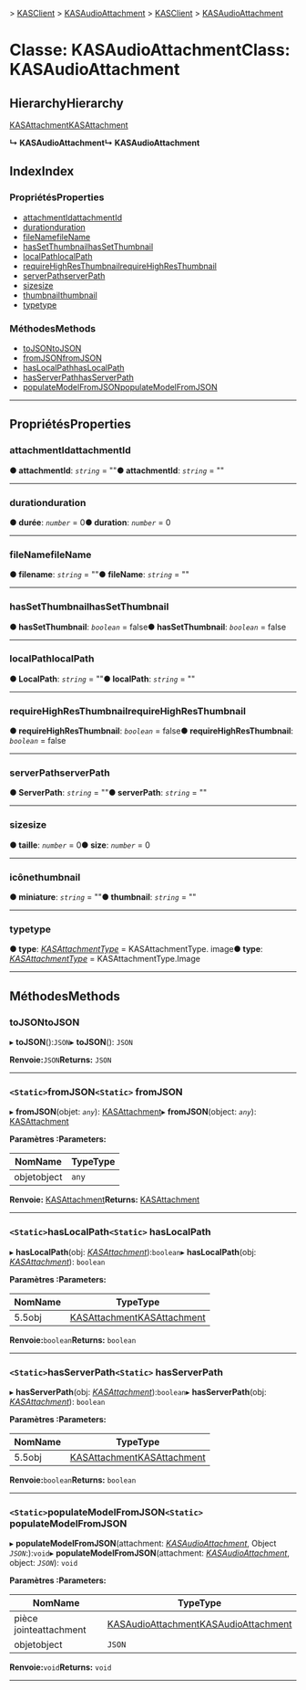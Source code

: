 <span data-ttu-id="155d0-101">[](../README.md) > [KASClient](../modules/kasclient.md) > [KASAudioAttachment](../classes/kasclient.kasaudioattachment.md)</span><span class="sxs-lookup"><span data-stu-id="155d0-101">[](../README.md) > [KASClient](../modules/kasclient.md) > [KASAudioAttachment](../classes/kasclient.kasaudioattachment.md)</span></span>

# <a name="class-kasaudioattachment"></a><span data-ttu-id="155d0-102">Classe: KASAudioAttachment</span><span class="sxs-lookup"><span data-stu-id="155d0-102">Class: KASAudioAttachment</span></span>

## <a name="hierarchy"></a><span data-ttu-id="155d0-103">Hierarchy</span><span class="sxs-lookup"><span data-stu-id="155d0-103">Hierarchy</span></span>

 [<span data-ttu-id="155d0-104">KASAttachment</span><span class="sxs-lookup"><span data-stu-id="155d0-104">KASAttachment</span></span>](kasclient.kasattachment.md)

<span data-ttu-id="155d0-105">**↳ KASAudioAttachment**</span><span class="sxs-lookup"><span data-stu-id="155d0-105">**↳ KASAudioAttachment**</span></span>

## <a name="index"></a><span data-ttu-id="155d0-106">Index</span><span class="sxs-lookup"><span data-stu-id="155d0-106">Index</span></span>

### <a name="properties"></a><span data-ttu-id="155d0-107">Propriétés</span><span class="sxs-lookup"><span data-stu-id="155d0-107">Properties</span></span>

* [<span data-ttu-id="155d0-108">attachmentId</span><span class="sxs-lookup"><span data-stu-id="155d0-108">attachmentId</span></span>](kasclient.kasaudioattachment.md#attachmentid)
* [<span data-ttu-id="155d0-109">duration</span><span class="sxs-lookup"><span data-stu-id="155d0-109">duration</span></span>](kasclient.kasaudioattachment.md#duration)
* [<span data-ttu-id="155d0-110">fileName</span><span class="sxs-lookup"><span data-stu-id="155d0-110">fileName</span></span>](kasclient.kasaudioattachment.md#filename)
* [<span data-ttu-id="155d0-111">hasSetThumbnail</span><span class="sxs-lookup"><span data-stu-id="155d0-111">hasSetThumbnail</span></span>](kasclient.kasaudioattachment.md#hassetthumbnail)
* [<span data-ttu-id="155d0-112">localPath</span><span class="sxs-lookup"><span data-stu-id="155d0-112">localPath</span></span>](kasclient.kasaudioattachment.md#localpath)
* [<span data-ttu-id="155d0-113">requireHighResThumbnail</span><span class="sxs-lookup"><span data-stu-id="155d0-113">requireHighResThumbnail</span></span>](kasclient.kasaudioattachment.md#requirehighresthumbnail)
* [<span data-ttu-id="155d0-114">serverPath</span><span class="sxs-lookup"><span data-stu-id="155d0-114">serverPath</span></span>](kasclient.kasaudioattachment.md#serverpath)
* [<span data-ttu-id="155d0-115">size</span><span class="sxs-lookup"><span data-stu-id="155d0-115">size</span></span>](kasclient.kasaudioattachment.md#size)
* [<span data-ttu-id="155d0-116">thumbnail</span><span class="sxs-lookup"><span data-stu-id="155d0-116">thumbnail</span></span>](kasclient.kasaudioattachment.md#thumbnail)
* [<span data-ttu-id="155d0-117">type</span><span class="sxs-lookup"><span data-stu-id="155d0-117">type</span></span>](kasclient.kasaudioattachment.md#type)
### <a name="methods"></a><span data-ttu-id="155d0-118">Méthodes</span><span class="sxs-lookup"><span data-stu-id="155d0-118">Methods</span></span>

* [<span data-ttu-id="155d0-119">toJSON</span><span class="sxs-lookup"><span data-stu-id="155d0-119">toJSON</span></span>](kasclient.kasaudioattachment.md#tojson)
* [<span data-ttu-id="155d0-120">fromJSON</span><span class="sxs-lookup"><span data-stu-id="155d0-120">fromJSON</span></span>](kasclient.kasaudioattachment.md#fromjson)
* [<span data-ttu-id="155d0-121">hasLocalPath</span><span class="sxs-lookup"><span data-stu-id="155d0-121">hasLocalPath</span></span>](kasclient.kasaudioattachment.md#haslocalpath)
* [<span data-ttu-id="155d0-122">hasServerPath</span><span class="sxs-lookup"><span data-stu-id="155d0-122">hasServerPath</span></span>](kasclient.kasaudioattachment.md#hasserverpath)
* [<span data-ttu-id="155d0-123">populateModelFromJSON</span><span class="sxs-lookup"><span data-stu-id="155d0-123">populateModelFromJSON</span></span>](kasclient.kasaudioattachment.md#populatemodelfromjson)

---

## <a name="properties"></a><span data-ttu-id="155d0-124">Propriétés</span><span class="sxs-lookup"><span data-stu-id="155d0-124">Properties</span></span>

<a id="attachmentid"></a>

###  <a name="attachmentid"></a><span data-ttu-id="155d0-125">attachmentId</span><span class="sxs-lookup"><span data-stu-id="155d0-125">attachmentId</span></span>

<span data-ttu-id="155d0-126">**● attachmentId**: *`string`* = ""</span><span class="sxs-lookup"><span data-stu-id="155d0-126">**● attachmentId**: *`string`* = ""</span></span>

___
<a id="duration"></a>

###  <a name="duration"></a><span data-ttu-id="155d0-127">duration</span><span class="sxs-lookup"><span data-stu-id="155d0-127">duration</span></span>

<span data-ttu-id="155d0-128">**● durée**: *`number`* = 0</span><span class="sxs-lookup"><span data-stu-id="155d0-128">**● duration**: *`number`* = 0</span></span>

___
<a id="filename"></a>

###  <a name="filename"></a><span data-ttu-id="155d0-129">fileName</span><span class="sxs-lookup"><span data-stu-id="155d0-129">fileName</span></span>

<span data-ttu-id="155d0-130">**● filename**: *`string`* = ""</span><span class="sxs-lookup"><span data-stu-id="155d0-130">**● fileName**: *`string`* = ""</span></span>

___
<a id="hassetthumbnail"></a>

###  <a name="hassetthumbnail"></a><span data-ttu-id="155d0-131">hasSetThumbnail</span><span class="sxs-lookup"><span data-stu-id="155d0-131">hasSetThumbnail</span></span>

<span data-ttu-id="155d0-132">**● hasSetThumbnail**: *`boolean`* = false</span><span class="sxs-lookup"><span data-stu-id="155d0-132">**● hasSetThumbnail**: *`boolean`* = false</span></span>

___
<a id="localpath"></a>

###  <a name="localpath"></a><span data-ttu-id="155d0-133">localPath</span><span class="sxs-lookup"><span data-stu-id="155d0-133">localPath</span></span>

<span data-ttu-id="155d0-134">**● LocalPath**: *`string`* = ""</span><span class="sxs-lookup"><span data-stu-id="155d0-134">**● localPath**: *`string`* = ""</span></span>

___
<a id="requirehighresthumbnail"></a>

###  <a name="requirehighresthumbnail"></a><span data-ttu-id="155d0-135">requireHighResThumbnail</span><span class="sxs-lookup"><span data-stu-id="155d0-135">requireHighResThumbnail</span></span>

<span data-ttu-id="155d0-136">**● requireHighResThumbnail**: *`boolean`* = false</span><span class="sxs-lookup"><span data-stu-id="155d0-136">**● requireHighResThumbnail**: *`boolean`* = false</span></span>

___
<a id="serverpath"></a>

###  <a name="serverpath"></a><span data-ttu-id="155d0-137">serverPath</span><span class="sxs-lookup"><span data-stu-id="155d0-137">serverPath</span></span>

<span data-ttu-id="155d0-138">**● ServerPath**: *`string`* = ""</span><span class="sxs-lookup"><span data-stu-id="155d0-138">**● serverPath**: *`string`* = ""</span></span>

___
<a id="size"></a>

###  <a name="size"></a><span data-ttu-id="155d0-139">size</span><span class="sxs-lookup"><span data-stu-id="155d0-139">size</span></span>

<span data-ttu-id="155d0-140">**● taille**: *`number`* = 0</span><span class="sxs-lookup"><span data-stu-id="155d0-140">**● size**: *`number`* = 0</span></span>

___
<a id="thumbnail"></a>

###  <a name="thumbnail"></a><span data-ttu-id="155d0-141">icône</span><span class="sxs-lookup"><span data-stu-id="155d0-141">thumbnail</span></span>

<span data-ttu-id="155d0-142">**● miniature**: *`string`* = ""</span><span class="sxs-lookup"><span data-stu-id="155d0-142">**● thumbnail**: *`string`* = ""</span></span>

___
<a id="type"></a>

###  <a name="type"></a><span data-ttu-id="155d0-143">type</span><span class="sxs-lookup"><span data-stu-id="155d0-143">type</span></span>

<span data-ttu-id="155d0-144">**● type**: *[KASAttachmentType](../enums/kasclient.kasattachmenttype.md)* = KASAttachmentType. image</span><span class="sxs-lookup"><span data-stu-id="155d0-144">**● type**: *[KASAttachmentType](../enums/kasclient.kasattachmenttype.md)* =  KASAttachmentType.Image</span></span>

___

## <a name="methods"></a><span data-ttu-id="155d0-145">Méthodes</span><span class="sxs-lookup"><span data-stu-id="155d0-145">Methods</span></span>

<a id="tojson"></a>

###  <a name="tojson"></a><span data-ttu-id="155d0-146">toJSON</span><span class="sxs-lookup"><span data-stu-id="155d0-146">toJSON</span></span>

<span data-ttu-id="155d0-147">▸ **toJSON**():`JSON`</span><span class="sxs-lookup"><span data-stu-id="155d0-147">▸ **toJSON**(): `JSON`</span></span>

<span data-ttu-id="155d0-148">**Renvoie:**`JSON`</span><span class="sxs-lookup"><span data-stu-id="155d0-148">**Returns:** `JSON`</span></span>

___
<a id="fromjson"></a>

### <a name="static-fromjson"></a><span data-ttu-id="155d0-149">`<Static>`fromJSON</span><span class="sxs-lookup"><span data-stu-id="155d0-149">`<Static>` fromJSON</span></span>

<span data-ttu-id="155d0-150">▸ **fromJSON**(objet: *`any`*): [KASAttachment](kasclient.kasattachment.md)</span><span class="sxs-lookup"><span data-stu-id="155d0-150">▸ **fromJSON**(object: *`any`*): [KASAttachment](kasclient.kasattachment.md)</span></span>

<span data-ttu-id="155d0-151">**Paramètres :**</span><span class="sxs-lookup"><span data-stu-id="155d0-151">**Parameters:**</span></span>

| <span data-ttu-id="155d0-152">Nom</span><span class="sxs-lookup"><span data-stu-id="155d0-152">Name</span></span> | <span data-ttu-id="155d0-153">Type</span><span class="sxs-lookup"><span data-stu-id="155d0-153">Type</span></span> |
| ------ | ------ |
| <span data-ttu-id="155d0-154">objet</span><span class="sxs-lookup"><span data-stu-id="155d0-154">object</span></span> | `any` |

<span data-ttu-id="155d0-155">**Renvoie:** [KASAttachment](kasclient.kasattachment.md)</span><span class="sxs-lookup"><span data-stu-id="155d0-155">**Returns:** [KASAttachment](kasclient.kasattachment.md)</span></span>

___
<a id="haslocalpath"></a>

### <a name="static-haslocalpath"></a><span data-ttu-id="155d0-156">`<Static>`hasLocalPath</span><span class="sxs-lookup"><span data-stu-id="155d0-156">`<Static>` hasLocalPath</span></span>

<span data-ttu-id="155d0-157">▸ **hasLocalPath**(obj: *[KASAttachment](kasclient.kasattachment.md)*):`boolean`</span><span class="sxs-lookup"><span data-stu-id="155d0-157">▸ **hasLocalPath**(obj: *[KASAttachment](kasclient.kasattachment.md)*): `boolean`</span></span>

<span data-ttu-id="155d0-158">**Paramètres :**</span><span class="sxs-lookup"><span data-stu-id="155d0-158">**Parameters:**</span></span>

| <span data-ttu-id="155d0-159">Nom</span><span class="sxs-lookup"><span data-stu-id="155d0-159">Name</span></span> | <span data-ttu-id="155d0-160">Type</span><span class="sxs-lookup"><span data-stu-id="155d0-160">Type</span></span> |
| ------ | ------ |
| <span data-ttu-id="155d0-161">5.5</span><span class="sxs-lookup"><span data-stu-id="155d0-161">obj</span></span> | [<span data-ttu-id="155d0-162">KASAttachment</span><span class="sxs-lookup"><span data-stu-id="155d0-162">KASAttachment</span></span>](kasclient.kasattachment.md) |

<span data-ttu-id="155d0-163">**Renvoie:**`boolean`</span><span class="sxs-lookup"><span data-stu-id="155d0-163">**Returns:** `boolean`</span></span>

___
<a id="hasserverpath"></a>

### <a name="static-hasserverpath"></a><span data-ttu-id="155d0-164">`<Static>`hasServerPath</span><span class="sxs-lookup"><span data-stu-id="155d0-164">`<Static>` hasServerPath</span></span>

<span data-ttu-id="155d0-165">▸ **hasServerPath**(obj: *[KASAttachment](kasclient.kasattachment.md)*):`boolean`</span><span class="sxs-lookup"><span data-stu-id="155d0-165">▸ **hasServerPath**(obj: *[KASAttachment](kasclient.kasattachment.md)*): `boolean`</span></span>

<span data-ttu-id="155d0-166">**Paramètres :**</span><span class="sxs-lookup"><span data-stu-id="155d0-166">**Parameters:**</span></span>

| <span data-ttu-id="155d0-167">Nom</span><span class="sxs-lookup"><span data-stu-id="155d0-167">Name</span></span> | <span data-ttu-id="155d0-168">Type</span><span class="sxs-lookup"><span data-stu-id="155d0-168">Type</span></span> |
| ------ | ------ |
| <span data-ttu-id="155d0-169">5.5</span><span class="sxs-lookup"><span data-stu-id="155d0-169">obj</span></span> | [<span data-ttu-id="155d0-170">KASAttachment</span><span class="sxs-lookup"><span data-stu-id="155d0-170">KASAttachment</span></span>](kasclient.kasattachment.md) |

<span data-ttu-id="155d0-171">**Renvoie:**`boolean`</span><span class="sxs-lookup"><span data-stu-id="155d0-171">**Returns:** `boolean`</span></span>

___
<a id="populatemodelfromjson"></a>

### <a name="static-populatemodelfromjson"></a><span data-ttu-id="155d0-172">`<Static>`populateModelFromJSON</span><span class="sxs-lookup"><span data-stu-id="155d0-172">`<Static>` populateModelFromJSON</span></span>

<span data-ttu-id="155d0-173">▸ **populateModelFromJSON**(attachment: *[KASAudioAttachment](kasclient.kasaudioattachment.md)*, Object *`JSON`*:):`void`</span><span class="sxs-lookup"><span data-stu-id="155d0-173">▸ **populateModelFromJSON**(attachment: *[KASAudioAttachment](kasclient.kasaudioattachment.md)*, object: *`JSON`*): `void`</span></span>

<span data-ttu-id="155d0-174">**Paramètres :**</span><span class="sxs-lookup"><span data-stu-id="155d0-174">**Parameters:**</span></span>

| <span data-ttu-id="155d0-175">Nom</span><span class="sxs-lookup"><span data-stu-id="155d0-175">Name</span></span> | <span data-ttu-id="155d0-176">Type</span><span class="sxs-lookup"><span data-stu-id="155d0-176">Type</span></span> |
| ------ | ------ |
| <span data-ttu-id="155d0-177">pièce jointe</span><span class="sxs-lookup"><span data-stu-id="155d0-177">attachment</span></span> | [<span data-ttu-id="155d0-178">KASAudioAttachment</span><span class="sxs-lookup"><span data-stu-id="155d0-178">KASAudioAttachment</span></span>](kasclient.kasaudioattachment.md) |
| <span data-ttu-id="155d0-179">objet</span><span class="sxs-lookup"><span data-stu-id="155d0-179">object</span></span> | `JSON` |

<span data-ttu-id="155d0-180">**Renvoie:**`void`</span><span class="sxs-lookup"><span data-stu-id="155d0-180">**Returns:** `void`</span></span>

___

